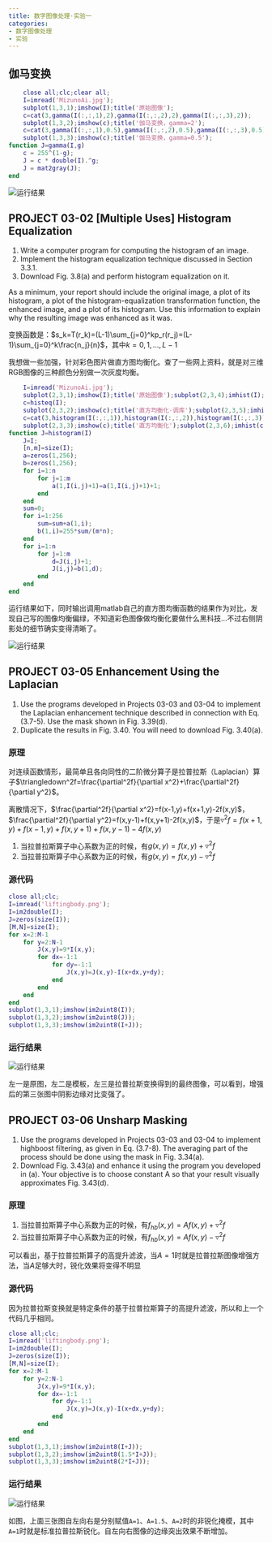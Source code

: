 ```yaml
---
title: 数字图像处理·实验一
categories:
- 数字图像处理
- 实验
---
```

## 伽马变换

```matlab
	close all;clc;clear all;
	I=imread('MizunoAi.jpg');
	subplot(1,3,1);imshow(I);title('原始图像');
	c=cat(3,gamma(I(:,:,1),2),gamma(I(:,:,2),2),gamma(I(:,:,3),2));
	subplot(1,3,2);imshow(c);title('伽马变换，gamma=2');
	c=cat(3,gamma(I(:,:,1),0.5),gamma(I(:,:,2),0.5),gamma(I(:,:,3),0.5));
	subplot(1,3,3);imshow(c);title('伽马变换，gamma=0.5');
function J=gamma(I,g)
	c = 255^(1-g);
	J = c * double(I).^g;
	J = mat2gray(J);
end
```

![运行结果](/public/image/2019-09-03-4.jpg)

## PROJECT 03-02 [Multiple Uses] Histogram Equalization

1. Write a computer program for computing the histogram of an image.
2. Implement the histogram equalization technique discussed in Section 3.3.1.
3. Download Fig. 3.8(a) and perform histogram equalization on it.

As a minimum, your report should include the original image, a plot of its histogram, a plot of the histogram-equalization transformation function, the enhanced image, and a plot of its histogram. Use this information to explain why the resulting image was enhanced as it was.

变换函数是：$s_k=T(r_k)=(L-1)\sum_{j=0}^kp_r(r_j)=(L-1)\sum_{j=0}^k\frac{n_j}{n}$，其中$k=0,1,\ldots,L-1$

我想做一些加强，针对彩色图片做直方图均衡化。查了一些网上资料，就是对三维RGB图像的三种颜色分别做一次灰度均衡。

```matlab
	I=imread('MizunoAi.jpg');
	subplot(2,3,1);imshow(I);title('原始图像');subplot(2,3,4);imhist(I);
	c=histeq(I);
	subplot(2,3,2);imshow(c);title('直方均衡化·调库');subplot(2,3,5);imhist(c);
	c=cat(3,histogram(I(:,:,1)),histogram(I(:,:,2)),histogram(I(:,:,3)));
	subplot(2,3,3);imshow(c);title('直方均衡化');subplot(2,3,6);imhist(c);
function J=histogram(I)
	J=I;
	[n,m]=size(I);
	a=zeros(1,256);
	b=zeros(1,256);
	for i=1:n
		for j=1:m
			a(1,I(i,j)+1)=a(1,I(i,j)+1)+1;
		end
	end
	sum=0;
	for i=1:256
		sum=sum+a(1,i);
		b(1,i)=255*sum/(m*n);
	end
	for i=1:n
		for j=1:m
			d=J(i,j)+1;
			J(i,j)=b(1,d);
		end
	end
end
```

运行结果如下，同时输出调用matlab自己的直方图均衡函数的结果作为对比，发现自己写的图像均衡偏绿，不知道彩色图像做均衡化要做什么黑科技…不过右侧阴影处的细节确实变得清晰了。

![运行结果](/public/image/2019-09-03-1.jpg)

## PROJECT 03-05 Enhancement Using the Laplacian

1. Use the programs developed in Projects 03-03 and 03-04 to implement the Laplacian enhancement technique described in connection with Eq. (3.7-5).  Use the mask shown in Fig. 3.39(d).
2. Duplicate the results in Fig. 3.40.  You will need to  download Fig. 3.40(a).

### 原理

对连续函数情形，最简单且各向同性的二阶微分算子是拉普拉斯（Laplacian）算子$\triangledown^2f=\frac{\partial^2f}{\partial x^2}+\frac{\partial^2f}{\partial y^2}$。

离散情况下，$\frac{\partial^2f}{\partial x^2}=f(x-1,y)+f(x+1,y)-2f(x,y)$，$\frac{\partial^2f}{\partial y^2}=f(x,y-1)+f(x,y+1)-2f(x,y)$，于是$\triangledown^2f=f(x+1,y)+f(x-1,y)+f(x,y+1)+f(x,y-1)-4f(x,y)$

1. 当拉普拉斯算子中心系数为正的时候，有$g(x,y)=f(x,y)+\triangledown^2f$
2. 当拉普拉斯算子中心系数为正的时候，有$g(x,y)=f(x,y)-\triangledown^2f$

### 源代码

```matlab
close all;clc;
I=imread('liftingbody.png');
I=im2double(I);
J=zeros(size(I));
[M,N]=size(I);
for x=2:M-1
	for y=2:N-1
		J(x,y)=9*I(x,y);
		for dx=-1:1
			for dy=-1:1
				J(x,y)=J(x,y)-I(x+dx,y+dy);
			end
		end
	end
end
subplot(1,3,1);imshow(im2uint8(I));
subplot(1,3,2);imshow(im2uint8(J));
subplot(1,3,3);imshow(im2uint8(I+J));
```

### 运行结果

![运行结果](/public/image/2019-09-03-2.jpg)

左一是原图，左二是模板，左三是拉普拉斯变换得到的最终图像，可以看到，增强后的第三张图中阴影边缘对比变强了。

## PROJECT 03-06 Unsharp Masking

1. Use the programs developed in Projects 03-03 and 03-04 to implement highboost filtering, as given in Eq. (3.7-8).  The averaging part of the process should be done using the mask in Fig. 3.34(a).
2. Download Fig. 3.43(a) and enhance it using the program you developed in (a).  Your objective is to choose constant A so that your result visually approximates Fig. 3.43(d).

### 原理

1. 当拉普拉斯算子中心系数为正的时候，有$f_{hb}(x,y)=Af(x,y)+\triangledown^2f$
2. 当拉普拉斯算子中心系数为正的时候，有$f_{hb}(x,y)=Af(x,y)-\triangledown^2f$

可以看出，基于拉普拉斯算子的高提升滤波，当$A=1$时就是拉普拉斯图像增强方法，当$A$足够大时，锐化效果将变得不明显

### 源代码

因为拉普拉斯变换就是特定条件的基于拉普拉斯算子的高提升滤波，所以和上一个代码几乎相同。

```matlab
close all;clc;
I=imread('liftingbody.png');
I=im2double(I);
J=zeros(size(I));
[M,N]=size(I);
for x=2:M-1
	for y=2:N-1
		J(x,y)=9*I(x,y);
		for dx=-1:1
			for dy=-1:1
				J(x,y)=J(x,y)-I(x+dx,y+dy);
			end
		end
	end
end
subplot(1,3,1);imshow(im2uint8(I+J));
subplot(1,3,2);imshow(im2uint8(1.5*I+J));
subplot(1,3,3);imshow(im2uint8(2*I+J));
```

### 运行结果

![运行结果](/public/image/2019-09-03-3.jpg)

如图，上面三张图自左向右是分别赋值`A=1`、`A=1.5`、`A=2`时的非锐化掩模，其中`A=1`时就是标准拉普拉斯锐化。自左向右图像的边缘突出效果不断增加。
